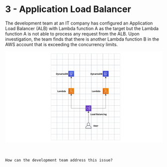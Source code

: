 # 3 - Application Load Balancer

The development team at an IT company has configured an Application Load Balancer (ALB) with Lambda function A as the target but the Lambda function A is not able to process any request from the ALB. Upon investigation, the team finds that there is another Lambda function B in the AWS account that is exceeding the concurrency limits.

<p align="center">
<img src="../assets/diagrams/Picture 3.png?raw=true" style="background-color:white;">
</p>

<br>

```
How can the development team address this issue?
```


